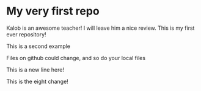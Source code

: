 # My very first repo
Kalob is an awesome teacher! I will leave him a nice review.
This is my first ever repository!

This is a second example

Files on github could change, and so do your local files  

This is a new line here!

This is the eight change!
